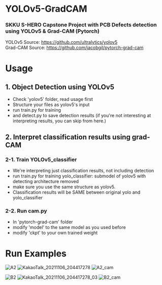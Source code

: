 # YOLOv5-GradCAM 

### SKKU S-HERO Capstone Project with PCB Defects detection <br> using YOLOv5 & Grad-CAM (Pytorch)
YOLOv5 Source: https://github.com/ultralytics/yolov5 <br>
Grad-CAM Source: https://github.com/jacobgil/pytorch-grad-cam

# Usage
## 1. Object Detection using YOLOv5
- Check 'yolov5' folder, read usage first
- Structure your files as yolov5's input
- run train.py for training
- and detect.py to save detection results (if you're not interesting at interpreting results, you can skip from here.)

## 2. Interpret classification results using grad-CAM
### 2-1. Train YOLOv5_classifier
- We're interpreting just classification results, not including detection
- run train.py for training yolo_classifier: submodel of yolov5 with detecting architecture removed 
- make sure you use the same structure as yolov5.
- Classification results will be SAME between original yolo and yolo_classifier

### 2-2. Run cam.py
- In 'pytorch-grad-cam' folder
- modify 'model' to the same model as you used before
- modify 'ckpt' to your own trained weight

# Run Examples
![A2](https://user-images.githubusercontent.com/75653891/139850763-2acd3026-c134-4232-9d33-ec8dcf417463.jpg)
![KakaoTalk_20211106_204417278](https://user-images.githubusercontent.com/75653891/141776226-da8d69af-ba56-4ee2-9660-97bbc59b2b10.jpg)
![A2_cam](https://user-images.githubusercontent.com/75653891/139850783-f602ac92-06a0-4515-9509-5219091252cf.jpg)

![B2](https://user-images.githubusercontent.com/75653891/139851374-150398c0-d5df-459f-b031-367c1da912a4.jpg)
![KakaoTalk_20211106_204417278_03](https://user-images.githubusercontent.com/75653891/141776325-c2c4efe2-5c3f-4c42-a186-55ad264576b1.jpg)
![B2_cam](https://user-images.githubusercontent.com/75653891/139851381-e9d04366-28d0-4c04-b2dc-986965aec6e0.jpg)

